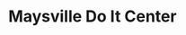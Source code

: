---
title: "Maysville Do It Center"
url: /south-zanesville/maysville-do-it-center/
shop: doityourself
---